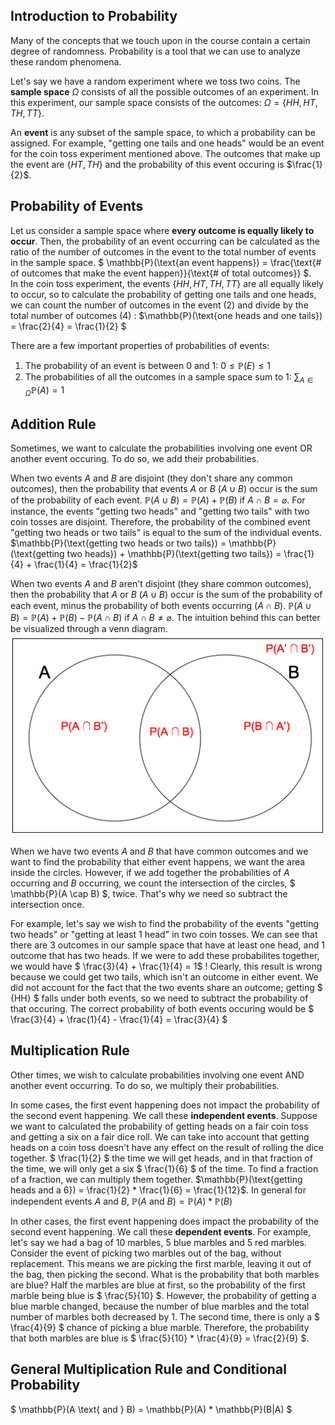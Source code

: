 
## Introduction to Probability

Many of the concepts that we touch upon in the course contain a certain degree of randomness. Probability is a tool that we can use to analyze these random phenomena.

Let's say we have a random experiment where we toss two coins. The **sample space** $\Omega$ consists of all the possible outcomes of an experiment. In this experiment, our sample space consists of the outcomes: $\Omega = \{HH, HT, TH, TT\}$.

An **event** is any subset of the sample space, to which a probability can be assigned. For example, "getting one tails and one heads" would be an event for the coin toss experiment mentioned above. The outcomes that make up the event are $\{HT, TH\}$ and the probability of this event occuring is $\frac{1}{2}$.

## Probability of Events

Let us consider a sample space where **every outcome is equally likely to occur**. Then, the probability of an event occurring can be calculated as the ratio of the number of outcomes in the event to the total number of events in the sample space. $ \mathbb{P}(\text{an event happens}) = \frac{\text{# of outcomes that make the event happen}}{\text{# of total outcomes}} $.    
In the coin toss experiment, the events $\{HH, HT, TH, TT\}$ are all equally likely to occur, so to calculate the probability of getting one tails and one heads, we can count the number of outcomes in the event (2) and divide by the total number of outcomes (4) : $\mathbb{P}(\text{one heads and one tails}) = \frac{2}{4} = \frac{1}{2} $

There are a few important properties of probabilities of events:

1. The probability of an event is between 0 and 1: $0 \leq \mathbb{P}(E) \leq 1$
2. The probabilities of all the outcomes in a sample space sum to 1: $\sum_{A \in \Omega} \mathbb{P}(A) = 1$

## Addition Rule
Sometimes, we want to calculate the probabilities involving one event OR another event occuring. To do so, we add their probabilities. 

When two events $A$ and $B$ are disjoint (they don't share any common outcomes), then the probability that events $A$ or $B$ ($A \cup B$) occur is the sum of the probability of each event. $\mathbb{P}(A \cup B) = \mathbb{P}(A) + \mathbb{P}(B) \text{ if } A \cap B = \varnothing$. For instance, the events "getting two heads" and "getting two tails" with two coin tosses are disjoint. Therefore, the probability of the combined event "getting two heads or two tails" is equal to the sum of the individual events. $\mathbb{P}(\text{getting two heads or two tails}) = \mathbb{P}(\text{getting two heads}) + \mathbb{P}(\text{getting two tails}) = \frac{1}{4} + \frac{1}{4} = \frac{1}{2}$

When two events $A$ and $B$ aren't disjoint (they share common outcomes), then the probability that $A$ or $B$ ($A \cup B$) occur is the sum of the probability of each event, minus the probability of both events occurring ($A \cap B$). $\mathbb{P}(A \cup B) = \mathbb{P}(A) + \mathbb{P}(B) - \mathbb{P}(A \cap B) \text{ if } A \cap B \neq \varnothing$. The intuition behind this can better be visualized through a venn diagram. 
![probability_intro_venn](https://raw.githubusercontent.com/DS-100/textbook/master/assets/probability_intro_venn.png)

When we have two events $A$ and $B$ that have common outcomes and we want to find the probability that either event happens, we want the area inside the circles. However, if we add together the probabilities of $A$ occurring and $B$ occurring, we count the intersection of the circles, $ \mathbb{P}(A \cap B) $, twice. That's why we need so subtract the intersection once. 

For example, let's say we wish to find the probability of the events "getting two heads" or "getting at least 1 head" in two coin tosses. We can see that there are 3 outcomes in our sample space that have at least one head, and 1 outcome that has two heads. If we were to add these probabilites together, we would have $ \frac{3}{4} + \frac{1}{4} = 1$ ! Clearly, this result is wrong because we could get two tails, which isn't an outcome in either event. We did not account for the fact that the two events share an outcome; getting $ \{HH\} $ falls under both events, so we need to subtract the probability of that occuring. The correct probability of both events occuring would be $ \frac{3}{4} + \frac{1}{4} - \frac{1}{4} = \frac{3}{4} $

## Multiplication Rule

Other times, we wish to calculate probabilities involving one event AND another event occurring. To do so, we multiply their probabilities. 

In some cases, the first event happening does not impact the probability of the second event happening. We call these **independent events**. Suppose we want to calculated the probability of getting heads on a fair coin toss and getting a six on a fair dice roll. We can take into account that getting heads on a coin toss doesn't have any effect on the result of rolling the dice together. $ \frac{1}{2} $ the time we will get heads, and in that fraction of the time, we will only get a six $ \frac{1}{6} $ of the time. To find a fraction of a fraction, we can multiply them together. $\mathbb{P}(\text{getting heads and a 6}) = \frac{1}{2} * \frac{1}{6} = \frac{1}{12}$. In general for independent events *A* and *B*, $\mathbb{P}(A \text{ and } B) = \mathbb{P}(A)*\mathbb{P}(B)$

In other cases, the first event happening does impact the probability of the second event happening. We call these **dependent events**. For example, let's say we had a bag of 10 marbles, 5 blue marbles and 5 red marbles. Consider the event of picking two marbles out of the bag, without replacement. This means we are picking the first marble, leaving it out of the bag, then picking the second. What is the probability that both marbles are blue? Half the marbles are blue at first, so the probability of the first marble being blue is $ \frac{5}{10} $. However, the probability of getting a blue marble changed, because the number of blue marbles and the total number of marbles both decreased by 1. The second time, there is only a $ \frac{4}{9} $ chance of picking a blue marble. Therefore, the probability that both marbles are blue is $ \frac{5}{10} * \frac{4}{9} = \frac{2}{9} $.

## General Multiplication Rule and Conditional Probability
$ \mathbb{P}(A \text{ and } B) = \mathbb{P}(A) * \mathbb{P}(B|A) $
